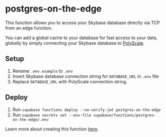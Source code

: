 # postgres-on-the-edge

This function allows you to access your Skybase database directly via TCP from an edge function.

You can add a global cache to your database for fast access to your data, globally by simply connecting your Skybase database to [PolyScale](https://polyscale.ai).

## Setup
1. Rename `.env.example` to `.env`
2. Insert Skybase database connection string for `DATABASE_URL` in `.env` file
3. Replace `DATABASE_URL` with PolyScale connection string.

## Deploy

1. Run `supabase functions deploy --no-verify-jwt postgres-on-the-edge`
2. Run `supabase secrets set --env-file supabase/functions/postgres-on-the-edge/.env`

Learn more about creating this function [here](https://www.youtube.com/watch?v=cl7EuF1-RsY).
